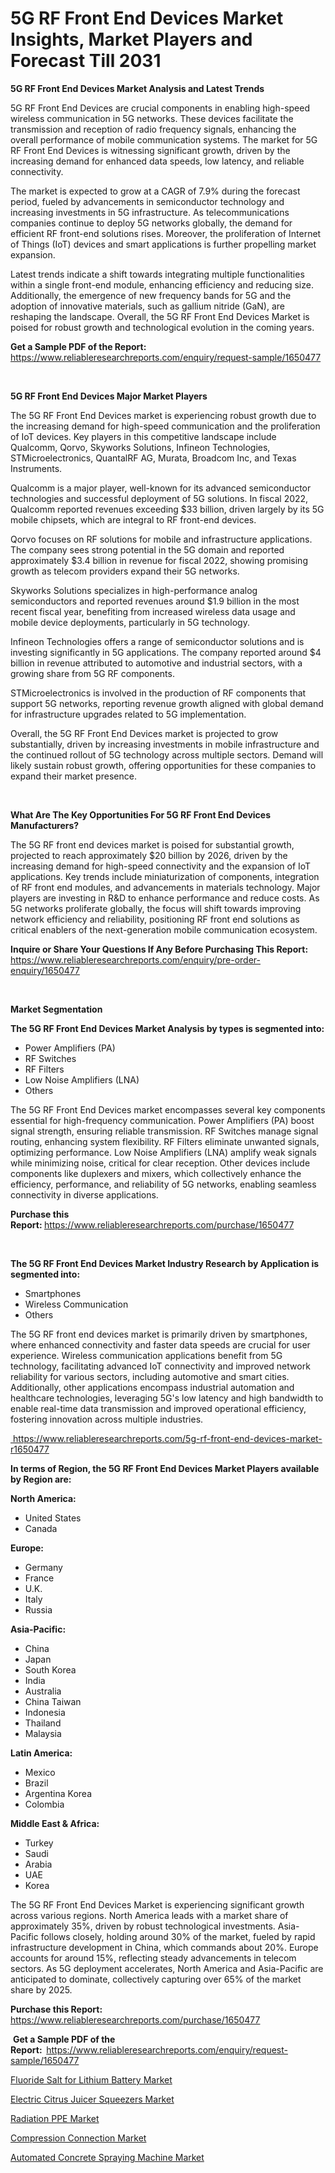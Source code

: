 <p><h1>5G RF Front End Devices Market Insights, Market Players and Forecast Till 2031</h1></p><p><strong>5G RF Front End Devices Market Analysis and Latest Trends</strong></p>
<p><p>5G RF Front End Devices are crucial components in enabling high-speed wireless communication in 5G networks. These devices facilitate the transmission and reception of radio frequency signals, enhancing the overall performance of mobile communication systems. The market for 5G RF Front End Devices is witnessing significant growth, driven by the increasing demand for enhanced data speeds, low latency, and reliable connectivity.</p><p>The market is expected to grow at a CAGR of 7.9% during the forecast period, fueled by advancements in semiconductor technology and increasing investments in 5G infrastructure. As telecommunications companies continue to deploy 5G networks globally, the demand for efficient RF front-end solutions rises. Moreover, the proliferation of Internet of Things (IoT) devices and smart applications is further propelling market expansion.</p><p>Latest trends indicate a shift towards integrating multiple functionalities within a single front-end module, enhancing efficiency and reducing size. Additionally, the emergence of new frequency bands for 5G and the adoption of innovative materials, such as gallium nitride (GaN), are reshaping the landscape. Overall, the 5G RF Front End Devices Market is poised for robust growth and technological evolution in the coming years.</p></p>
<p><strong>Get a Sample PDF of the Report:&nbsp;</strong> <a href="https://www.reliableresearchreports.com/enquiry/request-sample/1650477?utm_campaign=24&utm_medium=2&utm_source=Github&utm_content=ia&utm_term=29102024&utm_id=5g-rf-front-end-devices">https://www.reliableresearchreports.com/enquiry/request-sample/1650477</a></p>
<p>&nbsp;</p>
<p><strong>5G RF Front End Devices Major Market Players</strong></p>
<p><p>The 5G RF Front End Devices market is experiencing robust growth due to the increasing demand for high-speed communication and the proliferation of IoT devices. Key players in this competitive landscape include Qualcomm, Qorvo, Skyworks Solutions, Infineon Technologies, STMicroelectronics, QuantalRF AG, Murata, Broadcom Inc, and Texas Instruments.</p><p>Qualcomm is a major player, well-known for its advanced semiconductor technologies and successful deployment of 5G solutions. In fiscal 2022, Qualcomm reported revenues exceeding $33 billion, driven largely by its 5G mobile chipsets, which are integral to RF front-end devices.</p><p>Qorvo focuses on RF solutions for mobile and infrastructure applications. The company sees strong potential in the 5G domain and reported approximately $3.4 billion in revenue for fiscal 2022, showing promising growth as telecom providers expand their 5G networks.</p><p>Skyworks Solutions specializes in high-performance analog semiconductors and reported revenues around $1.9 billion in the most recent fiscal year, benefiting from increased wireless data usage and mobile device deployments, particularly in 5G technology.</p><p>Infineon Technologies offers a range of semiconductor solutions and is investing significantly in 5G applications. The company reported around $4 billion in revenue attributed to automotive and industrial sectors, with a growing share from 5G RF components.</p><p>STMicroelectronics is involved in the production of RF components that support 5G networks, reporting revenue growth aligned with global demand for infrastructure upgrades related to 5G implementation.</p><p>Overall, the 5G RF Front End Devices market is projected to grow substantially, driven by increasing investments in mobile infrastructure and the continued rollout of 5G technology across multiple sectors. Demand will likely sustain robust growth, offering opportunities for these companies to expand their market presence.</p></p>
<p>&nbsp;</p>
<p><strong>What Are The Key Opportunities For 5G RF Front End Devices Manufacturers?</strong></p>
<p><p>The 5G RF front end devices market is poised for substantial growth, projected to reach approximately $20 billion by 2026, driven by the increasing demand for high-speed connectivity and the expansion of IoT applications. Key trends include miniaturization of components, integration of RF front end modules, and advancements in materials technology. Major players are investing in R&D to enhance performance and reduce costs. As 5G networks proliferate globally, the focus will shift towards improving network efficiency and reliability, positioning RF front end solutions as critical enablers of the next-generation mobile communication ecosystem.</p></p>
<p><strong>Inquire or Share Your Questions If Any Before Purchasing This Report:</strong> <a href="https://www.reliableresearchreports.com/enquiry/pre-order-enquiry/1650477?utm_campaign=24&utm_medium=2&utm_source=Github&utm_content=ia&utm_term=29102024&utm_id=5g-rf-front-end-devices">https://www.reliableresearchreports.com/enquiry/pre-order-enquiry/1650477</a></p>
<p>&nbsp;</p>
<p><strong>Market Segmentation</strong></p>
<p><strong>The 5G RF Front End Devices Market Analysis by types is segmented into:</strong></p>
<p><ul><li>Power Amplifiers (PA)</li><li>RF Switches</li><li>RF Filters</li><li>Low Noise Amplifiers (LNA)</li><li>Others</li></ul></p>
<p><p>The 5G RF Front End Devices market encompasses several key components essential for high-frequency communication. Power Amplifiers (PA) boost signal strength, ensuring reliable transmission. RF Switches manage signal routing, enhancing system flexibility. RF Filters eliminate unwanted signals, optimizing performance. Low Noise Amplifiers (LNA) amplify weak signals while minimizing noise, critical for clear reception. Other devices include components like duplexers and mixers, which collectively enhance the efficiency, performance, and reliability of 5G networks, enabling seamless connectivity in diverse applications.</p></p>
<p><strong>Purchase this Report:&nbsp;</strong><a href="https://www.reliableresearchreports.com/purchase/1650477?utm_campaign=24&utm_medium=2&utm_source=Github&utm_content=ia&utm_term=29102024&utm_id=5g-rf-front-end-devices">https://www.reliableresearchreports.com/purchase/1650477</a></p>
<p>&nbsp;</p>
<p><strong>The 5G RF Front End Devices Market Industry Research by Application is segmented into:</strong></p>
<p><ul><li>Smartphones</li><li>Wireless Communication</li><li>Others</li></ul></p>
<p><p>The 5G RF front end devices market is primarily driven by smartphones, where enhanced connectivity and faster data speeds are crucial for user experience. Wireless communication applications benefit from 5G technology, facilitating advanced IoT connectivity and improved network reliability for various sectors, including automotive and smart cities. Additionally, other applications encompass industrial automation and healthcare technologies, leveraging 5G's low latency and high bandwidth to enable real-time data transmission and improved operational efficiency, fostering innovation across multiple industries.</p></p>
<p><a href="https://www.reliableresearchreports.com/5g-rf-front-end-devices-market-r1650477?utm_campaign=24&utm_medium=2&utm_source=Github&utm_content=ia&utm_term=29102024&utm_id=5g-rf-front-end-devices">&nbsp;https://www.reliableresearchreports.com/5g-rf-front-end-devices-market-r1650477</a></p>
<p><strong>In terms of Region, the 5G RF Front End Devices Market Players available by Region are:</strong></p>
<p>
    <p> <strong> North America: </strong>
        <ul>
            <li>United States</li>
            <li>Canada</li>
        </ul>
        </p> 
    <p> <strong> Europe: </strong>
        <ul>
            <li>Germany</li>
            <li>France</li>
            <li>U.K.</li>
            <li>Italy</li>
            <li>Russia</li>
        </ul>
        </p> 
    <p> <strong> Asia-Pacific: </strong>
        <ul>
            <li>China</li>
            <li>Japan</li>
            <li>South Korea</li>
            <li>India</li>
            <li>Australia</li>
            <li>China Taiwan</li>
            <li>Indonesia</li>
            <li>Thailand</li>
            <li>Malaysia</li>
        </ul>
        </p> 
    <p> <strong> Latin America: </strong>
        <ul>
            <li>Mexico</li>
            <li>Brazil</li>
            <li>Argentina Korea</li>
            <li>Colombia</li>
        </ul>
        </p> 
    <p> <strong> Middle East & Africa: </strong>
        <ul>
            <li>Turkey</li>
            <li>Saudi</li>
            <li>Arabia</li>
            <li>UAE</li>
            <li>Korea</li>
        </ul>
    </p>
    </p>
<p><p>The 5G RF Front End Devices Market is experiencing significant growth across various regions. North America leads with a market share of approximately 35%, driven by robust technological investments. Asia-Pacific follows closely, holding around 30% of the market, fueled by rapid infrastructure development in China, which commands about 20%. Europe accounts for around 15%, reflecting steady advancements in telecom sectors. As 5G deployment accelerates, North America and Asia-Pacific are anticipated to dominate, collectively capturing over 65% of the market share by 2025.</p></p>
<p><strong>Purchase this Report: </strong><a href="https://www.reliableresearchreports.com/purchase/1650477?utm_campaign=24&utm_medium=2&utm_source=Github&utm_content=ia&utm_term=29102024&utm_id=5g-rf-front-end-devices">https://www.reliableresearchreports.com/purchase/1650477</a></p>
<p>&nbsp;<strong>Get a Sample PDF of the Report:&nbsp;&nbsp;</strong><a href="https://www.reliableresearchreports.com/enquiry/request-sample/1650477?utm_campaign=24&utm_medium=2&utm_source=Github&utm_content=ia&utm_term=29102024&utm_id=5g-rf-front-end-devices">https://www.reliableresearchreports.com/enquiry/request-sample/1650477</a></p>
<p><strong></strong></p>
<p><p><a href="https://github.com/c0mxahyman/Market-Research-Report-List-1/blob/main/fluoride-salt-for-lithium-battery-market.md?utm_campaign=24&utm_medium=2&utm_source=Github&utm_content=ia&utm_term=29102024&utm_id=5g-rf-front-end-devices">Fluoride Salt for Lithium Battery Market</a></p><p><a href="https://github.com/denishaucarn/Market-Research-Report-List-1/blob/main/electric-citrus-juicer-squeezers-market.md?utm_campaign=24&utm_medium=2&utm_source=Github&utm_content=ia&utm_term=29102024&utm_id=5g-rf-front-end-devices">Electric Citrus Juicer Squeezers Market</a></p><p><a href="https://www.linkedin.com/pulse/regional-adaptations-global-radiation-ppe-market-lhwde?utm_campaign=24&utm_medium=2&utm_source=Github&utm_content=ia&utm_term=29102024&utm_id=5g-rf-front-end-devices">Radiation PPE Market</a></p><p><a href="https://www.linkedin.com/pulse/global-perspectives-compression-connection-market-ei9ee?utm_campaign=24&utm_medium=2&utm_source=Github&utm_content=ia&utm_term=29102024&utm_id=5g-rf-front-end-devices">Compression Connection Market</a></p><p><a href="https://issuu.com/reportprime-2/docs/automated-concrete-spraying-machine_618b335360a0af?utm_campaign=24&utm_medium=2&utm_source=Github&utm_content=ia&utm_term=29102024&utm_id=5g-rf-front-end-devices">Automated Concrete Spraying Machine Market</a></p></p>